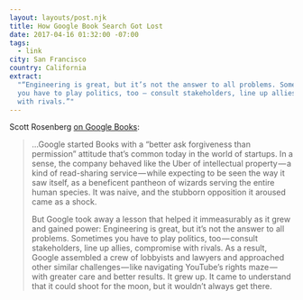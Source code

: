 ```yaml
---
layout: layouts/post.njk
title: How Google Book Search Got Lost
date: 2017-04-16 01:32:00 -07:00
tags:
  - link
city: San Francisco
country: California
extract:
  "“Engineering is great, but it’s not the answer to all problems. Sometimes
  you have to play politics, too — consult stakeholders, line up allies, compromise
  with rivals.”"
---
```


Scott Rosenberg [on Google Books](https://backchannel.com/how-google-book-search-got-lost-c2d2cf77121d):

> ...Google started Books with a “better ask forgiveness than permission” attitude that’s common today in the world of startups. In a sense, the company behaved like the Uber of intellectual property — a kind of read-sharing service — while expecting to be seen the way it saw itself, as a beneficent pantheon of wizards serving the entire human species. It was naive, and the stubborn opposition it aroused came as a shock.
>
> But Google took away a lesson that helped it immeasurably as it grew and gained power: Engineering is great, but it’s not the answer to all problems. Sometimes you have to play politics, too — consult stakeholders, line up allies, compromise with rivals. As a result, Google assembled a crew of lobbyists and lawyers and approached other similar challenges — like navigating YouTube’s rights maze — with greater care and better results. It grew up. It came to understand that it could shoot for the moon, but it wouldn’t always get there.
